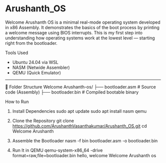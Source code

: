 # Arushanth_OS
Welcome Arushanth OS is a minimal real-mode operating system developed in x86 Assembly. It demonstrates the basics of the boot process by printing a welcome message using BIOS interrupts. This is my first step into understanding how operating systems work at the lowest level — starting right from the bootloader.  


Tools Used

- Ubuntu 24.04 via WSL
- NASM (Netwide Assembler)
- QEMU (Quick Emulator)

---
📂 Folder Structure
Welcome Arushanth-os/
├── bootloader.asm # Source code (Assembly)
├── bootloader.bin # Compiled bootable binary


How to Run

1. Install Dependencies
sudo apt update
sudo apt install nasm qemu

2. Clone the Repository
git clone https://github.com/ArushanthVasanthakumar/Arushanth_OS.git
cd Welcome Arushanth

3. Assemble the Bootloader
nasm -f bin bootloader.asm -o bootloader.bin

4. Run It in QEMU
qemu-system-x86_64 -drive format=raw,file=bootloader.bin
hello, welcome Welcome Arushanth os
